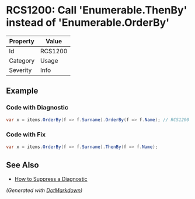 # RCS1200: Call 'Enumerable\.ThenBy' instead of 'Enumerable\.OrderBy'

| Property | Value   |
| -------- | ------- |
| Id       | RCS1200 |
| Category | Usage   |
| Severity | Info    |

## Example

### Code with Diagnostic

```csharp
var x = items.OrderBy(f => f.Surname).OrderBy(f => f.Name); // RCS1200
```

### Code with Fix

```csharp
var x = items.OrderBy(f => f.Surname).ThenBy(f => f.Name);
```

## See Also

* [How to Suppress a Diagnostic](../HowToConfigureAnalyzers.md#how-to-suppress-a-diagnostic)


*\(Generated with [DotMarkdown](http://github.com/JosefPihrt/DotMarkdown)\)*